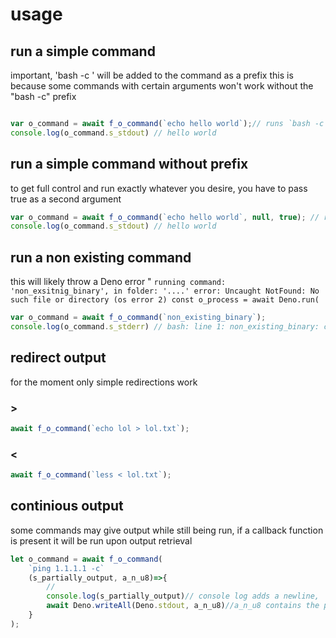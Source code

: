 # usage

## run a simple command 
important, 'bash -c ' will be added to the command as a prefix
this is because some commands with certain arguments won't work without the "bash -c" prefix
```javascript 

var o_command = await f_o_command(`echo hello world`);// runs `bash -c 'echo hello world'`
console.log(o_command.s_stdout) // hello world
```
## run a simple command without prefix 
to get full control and run exactly whatever you desire, you have to pass true as a second argument 
```javascript 
var o_command = await f_o_command(`echo hello world`, null, true); // runs 'ls -latrh'
console.log(o_command.s_stdout) // hello world
```
## run a non existing command 
this will likely throw a Deno error " 
`running command: 'non_exsitnig_binary', in folder: '....'
error: Uncaught NotFound: No such file or directory (os error 2)
    const o_process = await Deno.run(
`
```javascript
var o_command = await f_o_command(`non_existing_binary`);
console.log(o_command.s_stderr) // bash: line 1: non_existing_binary: command not found\n
```

## redirect output
for the moment only simple redirections work 
### >
```javascript
await f_o_command(`echo lol > lol.txt`);
```
### <
```javascript
await f_o_command(`less < lol.txt`);
```
## continious output
some commands may give output while still being run, if a callback function is present it will be run upon output retrieval
```javascript
let o_command = await f_o_command(
    `ping 1.1.1.1 -c`
    (s_partially_output, a_n_u8)=>{
        // 
        console.log(s_partially_output)// console log adds a newline, 
        await Deno.writeAll(Deno.stdout, a_n_u8)//a_n_u8 contains the partially output of the command as bytes (often this represents a string so 's_partially_output' can be used for convenience)
    }
);
```